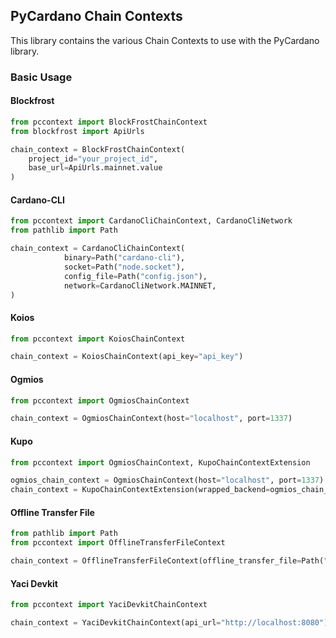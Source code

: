 ## PyCardano Chain Contexts

This library contains the various Chain Contexts to use with the PyCardano library.

### Basic Usage

#### Blockfrost

```python
from pccontext import BlockFrostChainContext
from blockfrost import ApiUrls

chain_context = BlockFrostChainContext(
    project_id="your_project_id",
    base_url=ApiUrls.mainnet.value
)

```

#### Cardano-CLI

```python
from pccontext import CardanoCliChainContext, CardanoCliNetwork
from pathlib import Path

chain_context = CardanoCliChainContext(
            binary=Path("cardano-cli"),
            socket=Path("node.socket"),
            config_file=Path("config.json"),
            network=CardanoCliNetwork.MAINNET,
)

```

#### Koios

```python
from pccontext import KoiosChainContext

chain_context = KoiosChainContext(api_key="api_key")

```

#### Ogmios

```python
from pccontext import OgmiosChainContext

chain_context = OgmiosChainContext(host="localhost", port=1337)

```

#### Kupo

```python
from pccontext import OgmiosChainContext, KupoChainContextExtension

ogmios_chain_context = OgmiosChainContext(host="localhost", port=1337)
chain_context = KupoChainContextExtension(wrapped_backend=ogmios_chain_context)

```

#### Offline Transfer File

```python
from pathlib import Path
from pccontext import OfflineTransferFileContext

chain_context = OfflineTransferFileContext(offline_transfer_file=Path("offline-transfer.json"))

```

#### Yaci Devkit

```python
from pccontext import YaciDevkitChainContext

chain_context = YaciDevkitChainContext(api_url="http://localhost:8080")

```
